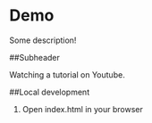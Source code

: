 # Demo

Some description!

##Subheader

Watching a tutorial on Youtube.

##Local development

1. Open index.html in your browser